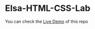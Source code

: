 # Elsa-HTML-CSS-Lab

You can check the [Live Demo](https://elzsa.github.io/Elsa-HTML-CSS-Lab/) of this repo
